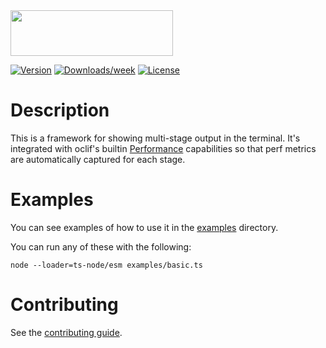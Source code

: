 <img src="https://user-images.githubusercontent.com/449385/38243295-e0a47d58-372e-11e8-9bc0-8c02a6f4d2ac.png" width="260" height="73">

[![Version](https://img.shields.io/npm/v/@oclif/multi-stage-output.svg)](https://npmjs.org/package/@oclif/multi-stage-output)
[![Downloads/week](https://img.shields.io/npm/dw/@oclif/multi-stage-output.svg)](https://npmjs.org/package/@oclif/multi-stage-output)
[![License](https://img.shields.io/npm/l/@oclif/multi-stage-output.svg)](https://github.com/oclif/multi-stage-output/blob/main/LICENSE)

# Description

This is a framework for showing multi-stage output in the terminal. It's integrated with oclif's builtin [Performance](https://oclif.io/docs/performance/) capabilities so that perf metrics are automatically captured for each stage.

# Examples

You can see examples of how to use it in the [examples](./examples/) directory.

You can run any of these with the following:

```
node --loader=ts-node/esm examples/basic.ts
```

# Contributing

See the [contributing guide](./CONRTIBUTING.md).
